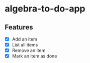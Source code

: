 # algebra-to-do-app

## Features

- [x] Add an item
- [x] List all items
- [x] Remove an item
- [x] Mark an item as done
